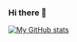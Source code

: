 ### Hi there 👋

[![My GitHub stats](https://github-readme-stats.vercel.app/api?username=TheBugYouCantFix&count_private=true&theme=tokyonight)](https://github.com/anuraghazra/github-readme-stats)
